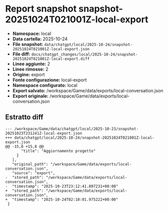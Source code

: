 # Report snapshot snapshot-20251024T021001Z-local-export

- **Namespace:** local
- **Data cartella:** 2025-10-24
- **File snapshot:** `data/chatgpt/local/2025-10-24/snapshot-20251024T021001Z-local-export.json`
- **File diff:** `docs/chatgpt_changes/local/2025-10-24/snapshot-20251024T021001Z-local-export.diff`
- **Linee aggiunte:** 2
- **Linee rimosse:** 2
- **Origine:** export
- **Fonte configurazione:** local-export
- **Namespace configurato:** local
- **Export salvato:** /workspace/Game/data/exports/local-conversation.json
- **Export originale:** /workspace/Game/data/exports/local-conversation.json

## Estratto diff
    --- /workspace/Game/data/chatgpt/local/2025-10-23/snapshot-20251023T231241Z-local-export.json
    +++ data/chatgpt/local/2025-10-24/snapshot-20251024T021001Z-local-export.json
    @@ -15,8 +15,8 @@
           "title": "Aggiornamento progetto"
         }
       ],
       "original_path": "/workspace/Game/data/exports/local-conversation.json",
       "source": "export",
    -  "stored_path": "/workspace/Game/data/exports/local-conversation.json",
    -  "timestamp": "2025-10-23T23:12:41.807231+00:00"
    +  "stored_path": "/workspace/Game/data/exports/local-conversation.json",
    +  "timestamp": "2025-10-24T02:10:01.975222+00:00"
     }
